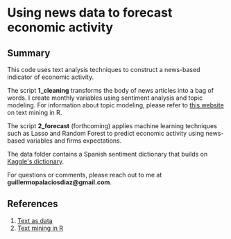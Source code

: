 # Using news data to forecast economic activity

## Summary
This code uses text analysis techniques to construct a news-based indicator of economic activity. 

The script __1_cleaning__ transforms the body of news articles into a bag of words. I create monthly variables using sentiment analysis and topic modeling. For information about topic modeling, please refer to [this website](https://www.tidytextmining.com/topicmodeling.html) on text mining in R.

The script __2_forecast__ (forthcoming) applies machine learning techniques such as Lasso and Random Forest to predict economic activity using news-based variables and firms expectations.

The data folder contains a Spanish sentiment dictionary that builds on [Kaggle's dictionary](https://www.kaggle.com/datasets/rtatman/sentiment-lexicons-for-81-languages).

For questions or comments, please reach out to me at __guillermopalaciosdiaz@gmail.com__.

## References

1. [Text as data](https://web.stanford.edu/~gentzkow/research/text-as-data.pdf)
2. [Text mining in R](https://www.tidytextmining.com/topicmodeling.html)

